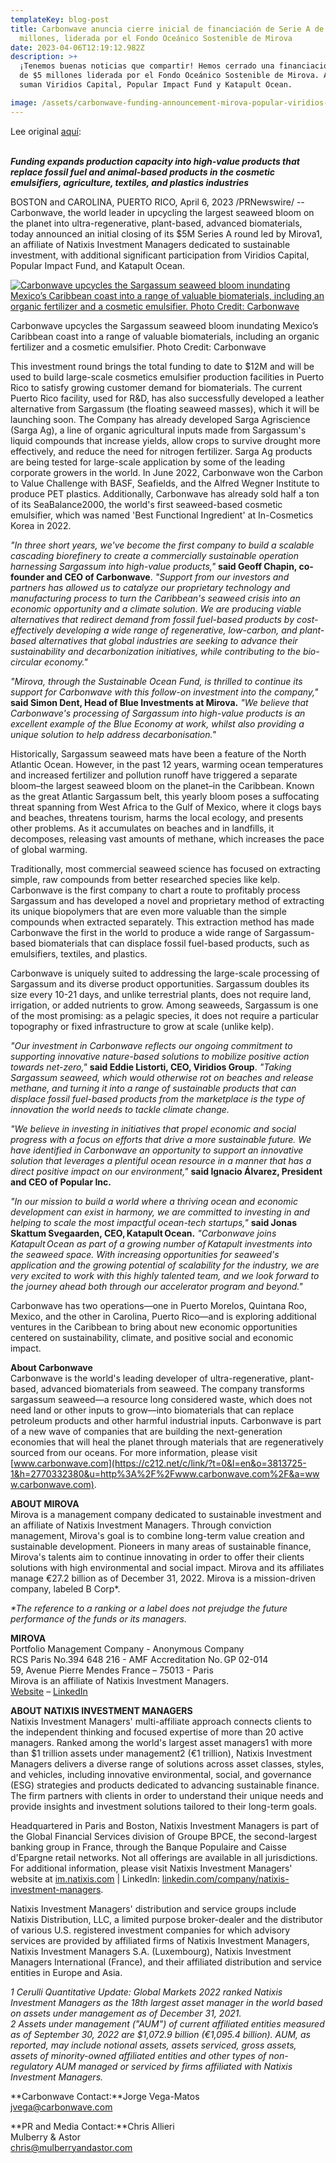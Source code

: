 ```yaml
---
templateKey: blog-post
title: Carbonwave anuncia cierre inicial de financiación de Serie A de $5
  millones, liderada por el Fondo Oceánico Sostenible de Mirova
date: 2023-04-06T12:19:12.982Z
description: >+
  ¡Tenemos buenas noticias que compartir! Hemos cerrado una financiación Serie A
  de $5 millones liderada por el Fondo Oceánico Sostenible de Mirova. A ellos se
  suman Viridios Capital, Popular Impact Fund y Katapult Ocean.

image: /assets/carbonwave-funding-announcement-mirova-popular-viridios-katapult-sargassum.jpg
---
```

Lee original [aquí](https://www.prnewswire.com/news-releases/carbonwave-announces-initial-close-of-5m-series-a-funding-led-by-mirovas-sustainable-ocean-fund-301791284.html): 

\
***Funding expands production capacity into high-value products that replace fossil fuel and animal-based products in the cosmetic emulsifiers, agriculture, textiles, and plastics industries***

BOSTON and CAROLINA, PUERTO RICO, April 6, 2023 /PRNewswire/ -- Carbonwave, the world leader in upcycling the largest seaweed bloom on the planet into ultra-regenerative, plant-based, advanced biomaterials, today announced an initial closing of its $5M Series A round led by Mirova1, an affiliate of Natixis Investment Managers dedicated to sustainable investment, with additional significant participation from Viridios Capital, Popular Impact Fund, and Katapult Ocean.

[![Carbonwave upcycles the Sargassum seaweed bloom inundating Mexico’s Caribbean coast into a range of valuable biomaterials, including an organic fertilizer and a cosmetic emulsifier. Photo Credit: Carbonwave](https://mma.prnewswire.com/media/2035757/Carbonwave_Rls_Image.jpg?w=600 "Carbonwave upcycles the Sargassum seaweed bloom inundating Mexico’s Caribbean coast into a range of valuable biomaterials, including an organic fertilizer and a cosmetic emulsifier. Photo Credit: Carbonwave")](https://www.prnewswire.com/news-releases/carbonwave-announces-initial-close-of-5m-series-a-funding-led-by-mirovas-sustainable-ocean-fund-301791284.html#)

Carbonwave upcycles the Sargassum seaweed bloom inundating Mexico’s Caribbean coast into a range of valuable biomaterials, including an organic fertilizer and a cosmetic emulsifier. Photo Credit: Carbonwave

This investment round brings the total funding to date to $12M and will be used to build large-scale cosmetics emulsifier production facilities in Puerto Rico to satisfy growing customer demand for biomaterials. The current Puerto Rico facility, used for R&D, has also successfully developed a leather alternative from Sargassum (the floating seaweed masses), which it will be launching soon. The Company has already developed Sarga Agriscience (Sarga Ag), a line of organic agricultural inputs made from Sargassum's liquid compounds that increase yields, allow crops to survive drought more effectively, and reduce the need for nitrogen fertilizer. Sarga Ag products are being tested for large-scale application by some of the leading corporate growers in the world. In June 2022, Carbonwave won the Carbon to Value Challenge with BASF, Seafields, and the Alfred Wegner Institute to produce PET plastics. Additionally, Carbonwave has already sold half a ton of its SeaBalance2000, the world's first seaweed-based cosmetic emulsifier, which was named 'Best Functional Ingredient' at In-Cosmetics Korea in 2022.

*"In three short years, we've become the first company to build a scalable cascading biorefinery to create a commercially sustainable operation harnessing Sargassum into high-value products,"* **said Geoff Chapin, co-founder and CEO of Carbonwave**. *"Support from our investors and partners has allowed us to catalyze our proprietary technology and manufacturing process to turn the Caribbean's seaweed crisis into an economic* *opportunity and a* *climate solution*. *We are producing viable alternatives that redirect demand from fossil fuel-based products by cost-effectively developing a wide range of regenerative, low-carbon, and plant-based alternatives that global industries are seeking to advance their sustainability and decarbonization initiatives, while contributing to the bio-circular economy."*

*"Mirova, through the Sustainable Ocean Fund, is thrilled to continue its support for Carbonwave with this follow-on investment into the company,"* **said Simon Dent, Head of Blue Investments at Mirova.** *"We believe that Carbonwave's processing of Sargassum into high-value products is an excellent example of the Blue Economy at work, whilst also providing a unique solution to help address decarbonisation."*

Historically, Sargassum seaweed mats have been a feature of the North Atlantic Ocean. However, in the past 12 years, warming ocean temperatures and increased fertilizer and pollution runoff have triggered a separate bloom–the largest seaweed bloom on the planet–in the Caribbean. Known as the great Atlantic Sargassum belt, this yearly bloom poses a suffocating threat spanning from West Africa to the Gulf of Mexico, where it clogs bays and beaches, threatens tourism, harms the local ecology, and presents other problems. As it accumulates on beaches and in landfills, it decomposes, releasing vast amounts of methane, which increases the pace of global warming. 

Traditionally, most commercial seaweed science has focused on extracting simple, raw compounds from better researched species like kelp. Carbonwave is the first company to chart a route to profitably process Sargassum and has developed a novel and proprietary method of extracting its unique biopolymers that are even more valuable than the simple compounds when extracted separately. This extraction method has made Carbonwave the first in the world to produce a wide range of Sargassum-based biomaterials that can displace fossil fuel-based products, such as emulsifiers, textiles, and plastics.

Carbonwave is uniquely suited to addressing the large-scale processing of Sargassum and its diverse product opportunities. Sargassum doubles its size every 10-21 days, and unlike terrestrial plants, does not require land, irrigation, or added nutrients to grow. Among seaweeds, Sargassum is one of the most promising: as a pelagic species, it does not require a particular topography or fixed infrastructure to grow at scale (unlike kelp).

*"Our investment in Carbonwave reflects our ongoing commitment to supporting innovative nature-based solutions to mobilize positive action towards net-zero,"* **said Eddie Listorti, CEO, Viridios Group**. *"Taking Sargassum seaweed, which would otherwise rot on beaches and release methane, and turning it into a range of sustainable products that can displace fossil fuel-based products from the marketplace is the type of innovation the world needs to tackle climate change.*

*"We believe in investing in initiatives that propel economic and social progress with a focus on efforts that drive a more sustainable future. We have identified in Carbonwave an opportunity to support an innovative solution that leverages a plentiful ocean resource in a manner that has a direct positive impact on our environment,"* **said Ignacio Álvarez, President and CEO of Popular Inc.**

*"In our mission to build a world where a thriving ocean and economic development can exist in harmony, we are committed to investing in and helping to scale the most impactful ocean-tech startups,"* **said Jonas Skattum Svegaarden, CEO, Katapult Ocean.** *"Carbonwave joins Katapult Ocean as part of a growing number of Katapult investments into the seaweed space. With increasing opportunities for seaweed's application and the growing potential of scalability for the industry, we are very excited to work with this highly talented team, and we look forward to the journey ahead both through our accelerator program and beyond."* 

Carbonwave has two operations—one in Puerto Morelos, Quintana Roo, Mexico, and the other in Carolina, Puerto Rico—and is exploring additional ventures in the Caribbean to bring about new economic opportunities centered on sustainability, climate, and positive social and economic impact. 

**About Carbonwave**  \
Carbonwave is the world's leading developer of ultra-regenerative, plant-based, advanced biomaterials from seaweed. The company transforms sargassum seaweed—a resource long considered waste, which does not need land or other inputs to grow—into biomaterials that can replace petroleum products and other harmful industrial inputs. Carbonwave is part of a new wave of companies that are building the next-generation economies that will heal the planet through materials that are regeneratively sourced from our oceans. For more information, please visit [www.carbonwave.com](https://c212.net/c/link/?t=0&l=en&o=3813725-1&h=2770332380&u=http%3A%2F%2Fwww.carbonwave.com%2F&a=www.carbonwave.com).

**ABOUT MIROVA**  \
Mirova is a management company dedicated to sustainable investment and an affiliate of Natixis Investment Managers. Through conviction management, Mirova's goal is to combine long-term value creation and sustainable development. Pioneers in many areas of sustainable finance, Mirova's talents aim to continue innovating in order to offer their clients solutions with high environmental and social impact. Mirova and its affiliates manage €27.2 billion as of December 31, 2022. Mirova is a mission-driven company, labeled B Corp*.  

*\*The reference to a ranking or a label does not prejudge the future performance of the funds or its managers.*  

**MIROVA**  \
Portfolio Management Company - Anonymous Company  \
RCS Paris No.394 648 216 - AMF Accreditation No. GP 02-014  \
59, Avenue Pierre Mendes France – 75013 - Paris  \
Mirova is an affiliate of Natixis Investment Managers. \
[Website](https://c212.net/c/link/?t=0&l=en&o=3813725-1&h=3037301098&u=https%3A%2F%2Fwww.mirova.com%2F&a=Website) – [LinkedIn](https://c212.net/c/link/?t=0&l=en&o=3813725-1&h=91909175&u=https%3A%2F%2Fwww.linkedin.com%2Fcompany%2Fmirova&a=LinkedIn)  

**ABOUT NATIXIS INVESTMENT MANAGERS** \
Natixis Investment Managers' multi-affiliate approach connects clients to the independent thinking and focused expertise of more than 20 active managers. Ranked among the world's largest asset managers1 with more than $1 trillion assets under management2 (€1 trillion), Natixis Investment Managers delivers a diverse range of solutions across asset classes, styles, and vehicles, including innovative environmental, social, and governance (ESG) strategies and products dedicated to advancing sustainable finance. The firm partners with clients in order to understand their unique needs and provide insights and investment solutions tailored to their long-term goals. 

Headquartered in Paris and Boston, Natixis Investment Managers is part of the Global Financial Services division of Groupe BPCE, the second-largest banking group in France, through the Banque Populaire and Caisse d'Epargne retail networks. Not all offerings are available in all jurisdictions. For additional information, please visit Natixis Investment Managers' website at [im.natixis.com](https://c212.net/c/link/?t=0&l=en&o=3813725-1&h=1250537866&u=http%3A%2F%2Fwww.im.natixis.com%2Fus%2Fhome&a=im.natixis.com) | LinkedIn: [linkedin.com/company/natixis-investment-managers](https://c212.net/c/link/?t=0&l=en&o=3813725-1&h=2970994972&u=https%3A%2F%2Fwww.linkedin.com%2Fcompany%2Fnatixis-investment-managers%2F&a=linkedin.com%2Fcompany%2Fnatixis-investment-managers). 

Natixis Investment Managers' distribution and service groups include Natixis Distribution, LLC, a limited purpose broker-dealer and the distributor of various U.S. registered investment companies for which advisory services are provided by affiliated firms of Natixis Investment Managers, Natixis Investment Managers S.A. (Luxembourg), Natixis Investment Managers International (France), and their affiliated distribution and service entities in Europe and Asia. 

*1 Cerulli Quantitative Update: Global Markets 2022 ranked Natixis Investment Managers as the 18th largest asset manager in the world based on assets under management as of December 31, 2021.* \
*2 Assets under management ("AUM") of current affiliated entities measured as of September 30, 2022 are $1,072.9 billion (€1,095.4 billion). AUM, as reported, may include notional assets, assets serviced, gross assets, assets of minority-owned affiliated entities and other types of non-regulatory AUM managed or serviced by firms affiliated with Natixis Investment Managers.*

**Carbonwave Contact:**Jorge Vega-Matos\
[jvega@carbonwave.com](mailto:jvega@carbonwave.com)

**PR and Media Contact:**Chris Allieri\
Mulberry & Astor\
[chris@mulberryandastor.com](mailto:chris@mulberryandastor.com)